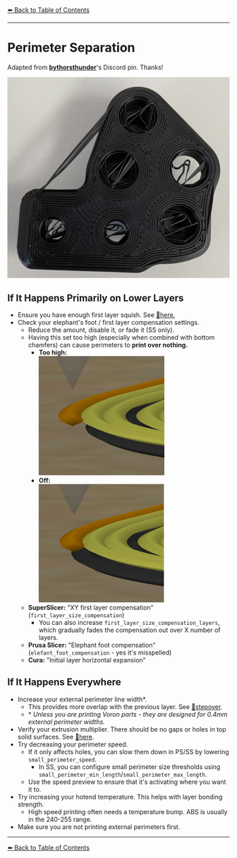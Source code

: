 [:arrow_left: Back to Table of Contents](/README.md)

---
# Perimeter Separation

Adapted from [**bythorsthunder**](https://discordapp.com/users/830305218679144509)'s Discord pin. Thanks!

![](/images/troubleshooting/perimeter_separation/perimeter_separation.jpg)


## If It Happens Primarily on Lower Layers

- Ensure you have enough first layer squish. See [:page_facing_up:here.](/articles/first_layer_squish.md) 
- Check your elephant's foot / first layer compensation settings. 
    - Reduce the amount, disable it, or fade it (SS only).
    - Having this set too high (especially when combined with bottom chamfers) can cause perimeters to **print over nothing.**
        - **Too high:**\
        ![](/images/troubleshooting/perimeter_separation/comp_on.png)
        - **Off:**\
        ![](/images/troubleshooting/perimeter_separation/comp_off.png)
    - **SuperSlicer:** "XY first layer compensation" (`first_layer_size_compensation`)
        - You can also increase `first_layer_size_compensation_layers`, which gradually fades the compensation out over X number of layers.
    - **Prusa Slicer:** "Elephant foot compensation" (`elefant_foot_compensation` - yes it's misspelled)
    - **Cura:** "Initial layer horizontal expansion"

## If It Happens Everywhere
- Increase your external perimeter line width*. 
    - This provides more overlap with the previous layer. See [:page_facing_up:stepover](/articles/stepover.md).
    - \* *Unless you are printing Voron parts - they are designed for 0.4mm external perimeter widths.*
- Verify your extrusion multiplier. There should be no gaps or holes in top solid surfaces. See [:page_facing_up:here](/articles/extrusion_multiplier.md).
- Try decreasing your perimeter speed.  
    - If it only affects holes, you can slow them down in PS/SS by lowering `small_perimeter_speed`.
        - In SS, you can configure small perimeter size thresholds using `small_perimeter_min_length`/`small_perimeter_max_length`. 
    - Use the speed preview to ensure that it's activating where you want it to.
- Try increasing your hotend temperature. This helps with layer bonding strength.
    - High speed printing often needs a temperature bump. ABS is usually in the 240-255 range.
- Make sure you are not printing external perimeters first.
---

[:arrow_left: Back to Table of Contents](/README.md)